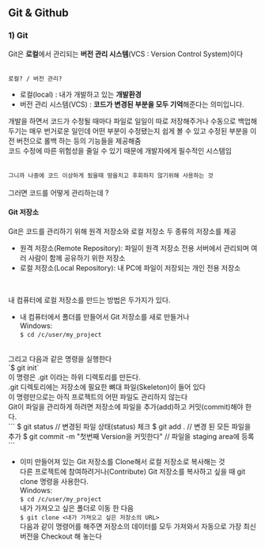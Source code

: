## Git & Github

### 1) Git
Git은 <strong>로컬</strong>에서 관리되는 <strong>버전 관리 시스템</strong>(VCS : Version Control System)이다<br/><br/>

`로컬? / 버전 관리?`<br/>
- 로컬(local) : 내가 개발하고 있는 <strong>개발환경</strong><br/>
- 버전 관리 시스템(VCS) : <strong>코드가 변경된 부분을 모두 기억</strong>해준다는 의미입니다.<br/>

개발을 하면서 코드가 수정될 때마다 파일로 일일이 따로 저장해주거나 수동으로 백업해두기는 매우 번거로운 일인데
어떤 부분이 수정됐는지 쉽게 볼 수 있고 수정된 부분을 이전 버전으로 롤백 하는 등의 기능들을 제공해줌<br/>
코드 수정에 따른 위험성을 줄일 수 있기 때문에 개발자에게 필수적인 시스템임</br></br>

`그니까 나중에 코드 이상하게 됬을때 땅을치고 후회하지 않기위해 사용하는 것`<br/></br>
그러면 코드를 어떻게 관리하는데 ?

#### Git 저장소
Git은 코드를 관리하기 위해 원격 저장소와 로컬 저장소 두 종류의 저장소를 제공<br/>

- 원격 저장소(Remote Repository): 파일이 원격 저장소 전용 서버에서 관리되며 여러 사람이 함께 공유하기 위한 저장소
- 로컬 저장소(Local Repository): 내 PC에 파일이 저장되는 개인 전용 저장소
<br/>

내 컴퓨터에 로컬 저장소를 만드는 방법은 두가지가 있다.<br/>
- 내 컴퓨터에서 폴더를 만들어서 Git 저장소를 새로 만들거나 <br/>
Windows:<br/>
`$ cd /c/user/my_project`<br/>
<br/>
그리고 다음과 같은 명령을 실행한다<br/>
`$ git init`<br/>
이 명령은 .git 이라는 하위 디렉토리를 만든다.<br/>
.git 디렉토리에는 저장소에 필요한 뼈대 파일(Skeleton)이 들어 있다<br/>
이 명령만으로는 아직 프로젝트의 어떤 파일도 관리하지 않는다<br/>
Git이 파일을 관리하게 하려면 저장소에 파일을 추가(add)하고 커밋(commit)해야 한다.<br/>
```
$ git status // 변경된 파일 상태(status) 체크
$ git add . // 변경 된 모든 파일을 추가
$ git commit -m "첫번째 Version을 커밋한다" // 파일을 staging area에 등록
```

- 이미 만들어져 있는 Git 저장소를 Clone해서 로컬 저장소로 복사해는 것<br/>
다른 프로젝트에 참여하려거나(Contribute) Git 저장소를 복사하고 싶을 때 git clone 명령을 사용한다.<br/>
Windows:<br/>
`$ cd /c/user/my_project`<br/>
내가 가져오고 싶은 폴더로 이동 한 다음<br/>
`$ git clone <내가 가져오고 싶은 저장소의 URL>`<br/>
다음과 같이 명령어를 해주면 저장소의 데이터를 모두 가져와서 자동으로 가장 최신 버전을 Checkout 해 놓는다

